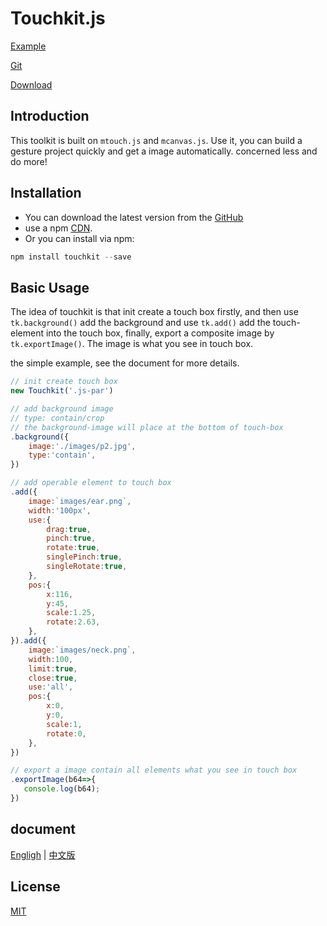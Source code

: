 # Touchkit.js

[Example](http://f2er.meitu.com/gxd/touchkit/example/index.html)   

[Git](https://github.com/xd-tayde/touchkit)

[Download](https://github.com/xd-tayde/touchkit/blob/master/dist/touchkit.min.js)

## Introduction

This toolkit is built on `mtouch.js` and `mcanvas.js`. Use it, you can build a gesture project quickly and get a image automatically. concerned less and do more!

## Installation

- You can download the latest version from the [GitHub](https://github.com/xd-tayde/touchkit/blob/master/dist/touchkit.min.js)
- use a npm [CDN](https://unpkg.com/touchkit/dist/mcanvas.min.js).
- Or you can install via npm:

```js
npm install touchkit --save
```

## Basic Usage

The idea of touchkit is that init create a touch box firstly, and then use `tk.background()` add the background and use `tk.add()` add the touch-element into the touch box, finally, export a composite image by `tk.exportImage()`. The image is what you see in touch box.

the simple example, see the document for more details.

```js
// init create touch box
new Touchkit('.js-par')

// add background image
// type: contain/crop
// the background-image will place at the bottom of touch-box
.background({
    image:'./images/p2.jpg',
    type:'contain',
})

// add operable element to touch box
.add({
    image:`images/ear.png`,
    width:'100px',
    use:{
        drag:true,
        pinch:true,
        rotate:true,
        singlePinch:true,
        singleRotate:true,
    },
    pos:{
        x:116,
        y:45,
        scale:1.25,
        rotate:2.63,
    },
}).add({
    image:`images/neck.png`,
    width:100,
    limit:true,
    close:true,
    use:'all',
    pos:{
        x:0,
        y:0,
        scale:1,
        rotate:0,
    },
})

// export a image contain all elements what you see in touch box
.exportImage(b64=>{
   console.log(b64);
})
```

## document

[Engligh](https://github.com/xd-tayde/touchkit/blob/master/README_EN.md) | [中文版](https://github.com/xd-tayde/touchkit/blob/master/README_ZH.md)


## License

[MIT](https://opensource.org/licenses/MIT)
